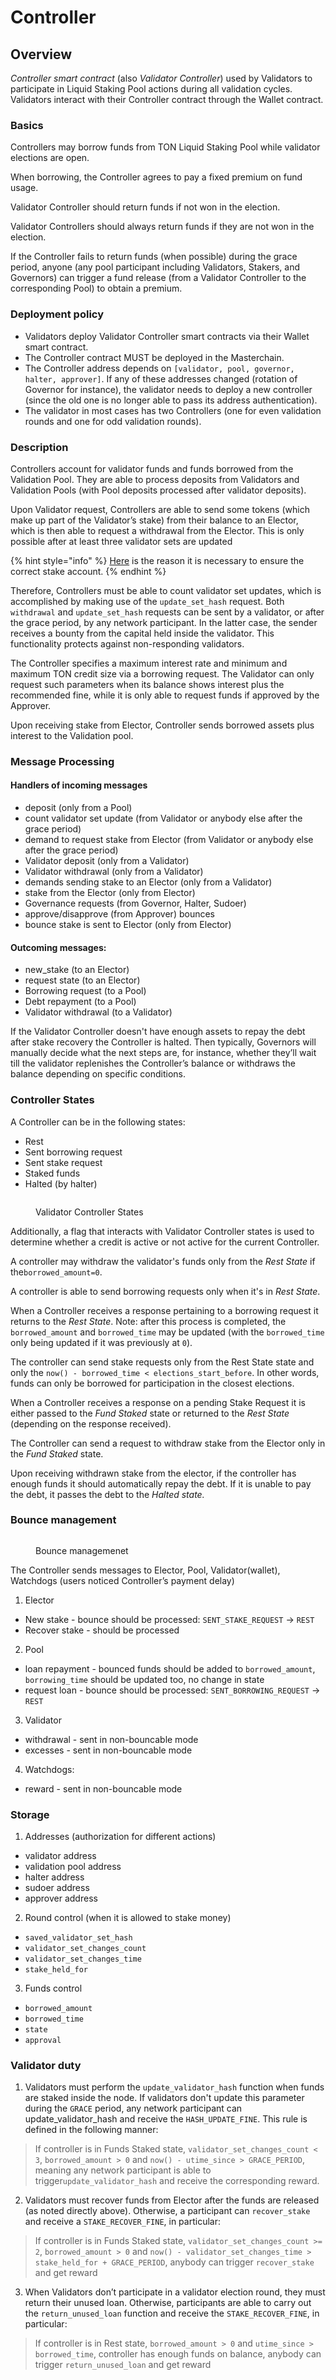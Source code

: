 # Controller

## Overview <a href="#validator-controller" id="validator-controller"></a>

_Controller smart contract_ (also _Validator Controller_) used by Validators to participate in Liquid Staking Pool actions during all validation cycles. Validators interact with their Controller contract through the Wallet contract.



### Basics <a href="#basics" id="basics"></a>

Controllers may borrow funds from TON Liquid Staking Pool while validator elections are open.

When borrowing, the Controller agrees to pay a fixed premium on fund usage.

Validator Controller should return funds if not won in the election.

Validator Controllers should always return funds if they are not won in the election.

If the Controller fails to return funds (when possible) during the grace period, anyone (any pool participant including Validators, Stakers, and Governors) can trigger a fund release (from a Validator Controller to the corresponding Pool) to obtain a premium.



### Deployment policy <a href="#deploy" id="deploy"></a>

* Validators deploy Validator Controller smart contracts via their Wallet smart contract.
* The Controller contract MUST be deployed in the Masterchain.
* The Controller address depends on `[validator, pool, governor, halter, approver]`. If any of these addresses changed (rotation of Governor for instance), the validator needs to deploy a new controller (since the old one is no longer able to pass its address authentication).&#x20;
* The validator in most cases has two Controllers (one for even validation rounds and one for odd validation rounds).



### Description

Сontrollers account for validator funds and funds borrowed from the Validation Pool. They are able to process deposits from Validators and Validation Pools (with Pool deposits processed after validator deposits).&#x20;

Upon Validator request, Controllers are able to send some tokens (which make up part of the Validator’s stake) from their balance to an Elector, which is then able to request a withdrawal from the Elector. This is only possible after at least three validator sets are updated

{% hint style="info" %}
[Here](https://github.com/ton-blockchain/nominator-pool/blob/main/func/pool.fc#L566) is the reason it is necessary to ensure the correct stake account.
{% endhint %}



Therefore, Controllers must be able to count validator set updates, which is accomplished by making use of the `update_set_hash` request. Both `withdrawal` and `update_set_hash` requests can be sent by a validator, or after the grace period, by any network participant. In the latter case, the sender receives a bounty from the capital held inside the validator. This functionality protects against non-responding validators.

The Controller specifies a maximum interest rate and minimum and maximum TON credit size via a borrowing request. The Validator can only request such parameters when its balance shows interest plus the recommended fine, while it is only able to request funds if approved by the Approver.



Upon receiving stake from Elector, Сontroller sends borrowed assets plus interest to the Validation pool.



### Message Processing

#### Handlers of incoming messages

* deposit (only from a Pool)
* count validator set update (from Validator or anybody else after the grace period)
* demand to request stake from Elector (from Validator or anybody else after the grace period)
* Validator deposit (only from a Validator)
* Validator withdrawal (only from a Validator)
* demands sending stake to an Elector (only from a Validator)
* stake from the Elector (only from Elector)
* Governance requests (from Governor, Halter, Sudoer)
* approve/disapprove (from Approver) bounces
* bounce stake is sent to Elector (only from Elector)

#### Outcoming messages:

* new\_stake (to an Elector)
* request state (to an Elector)
* Borrowing request (to a Pool)
* Debt repayment (to a Pool)
* Validator withdrawal (to a Validator)

If the Validator Сontroller doesn't have enough assets to repay the debt after stake recovery the Controller is halted. Then typically, Governors will manually decide what the next steps are, for instance, whether they’ll wait till the validator replenishes the Сontroller’s balance or withdraws the balance depending on specific conditions.



### Controller States <a href="#state" id="state"></a>

A Controller can be in the following states:

* Rest
* Sent borrowing request
* Sent stake request
* Staked funds
* Halted (by halter)

<figure><img src="../../.gitbook/assets/pool-graphs-Validator Controller states.drawio.svg" alt=""><figcaption><p>Validator Controller States</p></figcaption></figure>



Additionally, a flag that interacts with Validator Controller states is used to determine whether a credit is active or not active for the current Controller.

A controller may withdraw the validator's funds only from the _Rest State_ if the`borrowed_amount=0`.

A controller is able to send borrowing requests only when it's in _Rest State_.

When a Controller receives a response pertaining to a borrowing request it returns to the _Rest State_. Note: after this process is completed, the `borrowed_amount` and `borrowed_time` may be updated (with the `borrowed_time` only being updated if it was previously at `0`).

The controller can send stake requests only from the Rest State state and only the `now() - borrowed_time < elections_start_before`. In other words, funds can only be borrowed for participation in the closest elections.

When a Controller receives a response on a pending Stake Request it is either passed to the _Fund Staked_ state or returned to the _Rest State_ (depending on the response received).

The Controller can send a request to withdraw stake from the Elector only in the _Fund Staked_ state.

Upon receiving withdrawn stake from the elector, if the controller has enough funds it should automatically repay the debt. If it is unable to pay the debt, it passes the debt to the _Halted state._

### Bounce management <a href="#bounce-management" id="bounce-management"></a>

<figure><img src="../../.gitbook/assets/pool-graphs-Bounce Management.drawio (1).svg" alt=""><figcaption><p>Bounce managemenet</p></figcaption></figure>

The Controller sends messages to Elector, Pool, Validator(wallet), Watchdogs (users noticed Controller’s payment delay)

1. Elector

* New stake - bounce should be processed: `SENT_STAKE_REQUEST` -> `REST`
* Recover stake - should be processed

2. Pool

* loan repayment - bounced funds should be added to `borrowed_amount`, `borrowing_time` should be updated too, no change in state
* request loan - bounce should be processed: `SENT_BORROWING_REQUEST` -> `REST`

3. Validator

* withdrawal - sent in non-bouncable mode
* excesses - sent in non-bouncable mode

4. Watchdogs:

* reward - sent in non-bouncable mode

### Storage <a href="#storage" id="storage"></a>

1. Addresses (authorization for different actions)

* validator address
* validation pool address
* halter address
* sudoer address
* approver address

2. Round control (when it is allowed to stake money)

* `saved_validator_set_hash`
* `validator_set_changes_count`
* `validator_set_changes_time`
* `stake_held_for`

3. Funds control

* `borrowed_amount`
* `borrowed_time`
* `state`
* `approval`

### Validator duty <a href="#validator-duty" id="validator-duty"></a>

1. Validators must perform the `update_validator_hash` function when funds are staked inside the node. If validators don't update this parameter during the `GRACE` period, any network participant can update\_validator\_hash and receive the `HASH_UPDATE_FINE`. This rule is defined in the following manner:

> If controller is in Funds Staked state, `validator_set_changes_count < 3`, `borrowed_amount > 0` and `now() - utime_since > GRACE_PERIOD`, meaning any network participant is able to trigger`update_validator_hash` and receive the corresponding reward.

2. Validators must recover funds from Elector after the funds are released (as noted directly above). Otherwise, a participant can `recover_stake` and receive a `STAKE_RECOVER_FINE`, in particular:

> If controller is in Funds Staked state, `validator_set_changes_count >= 2`, `borrowed_amount > 0` and `now() - validator_set_changes_time > stake_held_for + GRACE_PERIOD`, anybody can trigger `recover_stake` and get reward

3. When Validators don’t participate in a validator election round, they must return their unused loan. Otherwise, participants are able to carry out the `return_unused_loan` function and receive the `STAKE_RECOVER_FINE`, in particular:

> If controller is in Rest state, `borrowed_amount > 0` and `utime_since > borrowed_time`, controller has enough funds on balance, anybody can trigger `return_unused_loan` and get reward
